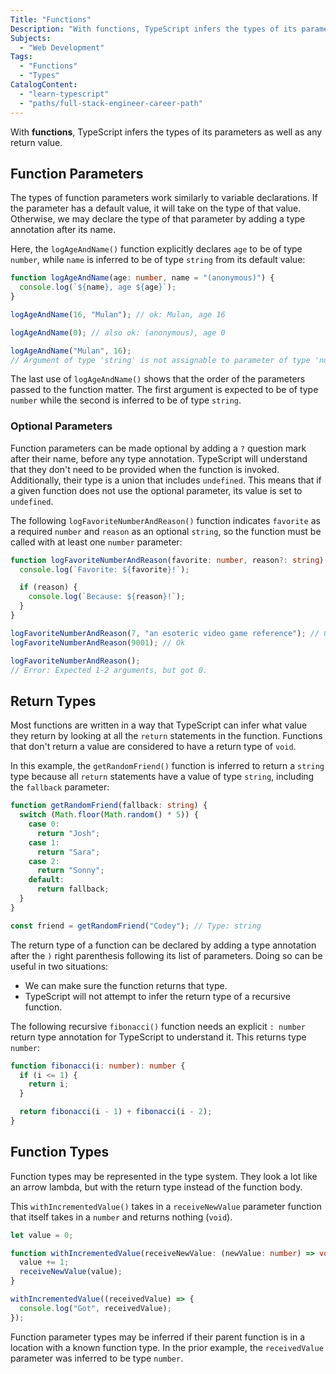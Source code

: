 ```yaml
---
Title: "Functions"
Description: "With functions, TypeScript infers the types of its parameters as well as any return value."
Subjects:
  - "Web Development"
Tags:
  - "Functions"
  - "Types"
CatalogContent:
  - "learn-typescript"
  - "paths/full-stack-engineer-career-path"
---
```


With **functions**, TypeScript infers the types of its parameters as well as any return value.

## Function Parameters

The types of function parameters work similarly to variable declarations. If the parameter has a default value, it will take on the type of that value. Otherwise, we may declare the type of that parameter by adding a type annotation after its name.

Here, the `logAgeAndName()` function explicitly declares `age` to be of type `number`, while `name` is inferred to be of type `string` from its default value:

```ts
function logAgeAndName(age: number, name = "(anonymous)") {
  console.log(`${name}, age ${age}`);
}

logAgeAndName(16, "Mulan"); // ok: Mulan, age 16

logAgeAndName(0); // also ok: (anonymous), age 0

logAgeAndName("Mulan", 16);
// Argument of type 'string' is not assignable to parameter of type 'number'
```

The last use of `logAgeAndName()` shows that the order of the parameters passed to the function matter. The first argument is expected to be of type `number` while the second is inferred to be of type `string`.

### Optional Parameters

Function parameters can be made optional by adding a `?` question mark after their name, before any type annotation. TypeScript will understand that they don't need to be provided when the function is invoked. Additionally, their type is a union that includes `undefined`. This means that if a given function does not use the optional parameter, its value is set to `undefined`.

The following `logFavoriteNumberAndReason()` function indicates `favorite` as a required `number` and `reason` as an optional `string`, so the function must be called with at least one `number` parameter:

```ts
function logFavoriteNumberAndReason(favorite: number, reason?: string) {
  console.log(`Favorite: ${favorite}!`);

  if (reason) {
    console.log(`Because: ${reason}!`);
  }
}

logFavoriteNumberAndReason(7, "an esoteric video game reference"); // Ok
logFavoriteNumberAndReason(9001); // Ok

logFavoriteNumberAndReason();
// Error: Expected 1-2 arguments, but got 0.
```

## Return Types

Most functions are written in a way that TypeScript can infer what value they return by looking at all the `return` statements in the function. Functions that don't return a value are considered to have a return type of `void`.

In this example, the `getRandomFriend()` function is inferred to return a `string` type because all `return` statements have a value of type `string`, including the `fallback` parameter:

```ts
function getRandomFriend(fallback: string) {
  switch (Math.floor(Math.random() * 5)) {
    case 0:
      return "Josh";
    case 1:
      return "Sara";
    case 2:
      return "Sonny";
    default:
      return fallback;
  }
}

const friend = getRandomFriend("Codey"); // Type: string
```

The return type of a function can be declared by adding a type annotation after the `)` right parenthesis following its list of parameters. Doing so can be useful in two situations:

- We can make sure the function returns that type.
- TypeScript will not attempt to infer the return type of a recursive function.

The following recursive `fibonacci()` function needs an explicit `: number` return type annotation for TypeScript to understand it. This returns type `number`:

```ts
function fibonacci(i: number): number {
  if (i <= 1) {
    return i;
  }

  return fibonacci(i - 1) + fibonacci(i - 2);
}
```

## Function Types

Function types may be represented in the type system. They look a lot like an arrow lambda, but with the return type instead of the function body.

This `withIncrementedValue()` takes in a `receiveNewValue` parameter function that itself takes in a `number` and returns nothing (`void`).

```ts
let value = 0;

function withIncrementedValue(receiveNewValue: (newValue: number) => void) {
  value += 1;
  receiveNewValue(value);
}

withIncrementedValue((receivedValue) => {
  console.log("Got", receivedValue);
});
```

Function parameter types may be inferred if their parent function is in a location with a known function type. In the prior example, the `receivedValue` parameter was inferred to be type `number`.
